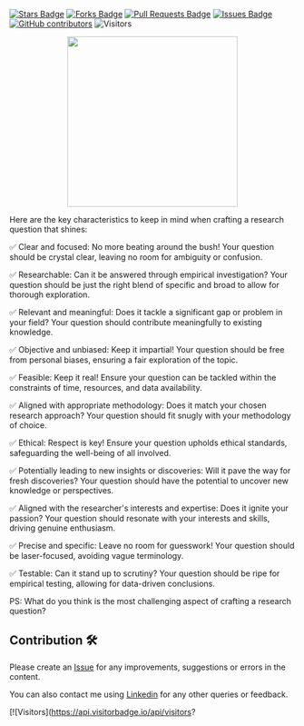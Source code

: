 <a href="https://github.com/drshahizan/research-design/stargazers"><img src="https://img.shields.io/github/stars/drshahizan/research-design" alt="Stars Badge"/></a>
<a href="https://github.com/drshahizan/research-design/network/members"><img src="https://img.shields.io/github/forks/drshahizan/research-design" alt="Forks Badge"/></a>
<a href="https://github.com/drshahizan/research-design/pulls"><img src="https://img.shields.io/github/issues-pr/drshahizan/research-design" alt="Pull Requests Badge"/></a>
<a href="https://github.com/drshahizan/research-design"><img src="https://img.shields.io/github/issues/drshahizan/research-design" alt="Issues Badge"/></a>
<a href="https://github.com/drshahizan/research-design/graphs/contributors"><img alt="GitHub contributors" src="https://img.shields.io/github/contributors/drshahizan/research-design?color=2b9348"></a>
![Visitors](https://api.visitorbadge.io/api/visitors?path=https%3A%2F%2Fgithub.com%2Fdrshahizan%2MCSD1043&labelColor=%23d9e3f0&countColor=%23697689&style=flat)

<p align="center">
<img src="../../images/rq.jpeg"  height="300" />
</p>

Here are the key characteristics to keep in mind when crafting a research question that shines:

✅ Clear and focused: No more beating around the bush! Your question should be crystal clear, leaving no room for ambiguity or confusion.

✅ Researchable:  Can it be answered through empirical investigation? Your question should be just the right blend of specific and broad to allow for thorough exploration.

✅ Relevant and meaningful: Does it tackle a significant gap or problem in your field? Your question should contribute meaningfully to existing knowledge.

✅ Objective and unbiased: Keep it impartial! Your question should be free from personal biases, ensuring a fair exploration of the topic.

✅ Feasible: Keep it real! Ensure your question can be tackled within the constraints of time, resources, and data availability.

✅ Aligned with appropriate methodology: Does it match your chosen research approach? Your question should fit snugly with your methodology of choice.

✅ Ethical: Respect is key! Ensure your question upholds ethical standards, safeguarding the well-being of all involved.

✅ Potentially leading to new insights or discoveries: Will it pave the way for fresh discoveries? Your question should have the potential to uncover new knowledge or perspectives.

✅ Aligned with the researcher's interests and expertise: Does it ignite your passion? Your question should resonate with your interests and skills, driving genuine enthusiasm.

✅ Precise and specific: Leave no room for guesswork! Your question should be laser-focused, avoiding vague terminology.

✅ Testable: Can it stand up to scrutiny? Your question should be ripe for empirical testing, allowing for data-driven conclusions.

PS:  What do you think is the most challenging aspect of crafting a research question?

## Contribution 🛠️
Please create an [Issue](https://github.com/drshahizan/MCSD1043/issues) for any improvements, suggestions or errors in the content.

You can also contact me using [Linkedin](https://www.linkedin.com/in/drshahizan/) for any other queries or feedback.

[![Visitors](https://api.visitorbadge.io/api/visitors?
